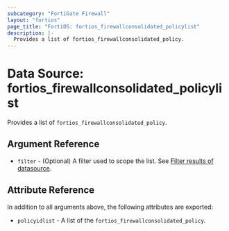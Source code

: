 ```yaml
---
subcategory: "FortiGate Firewall"
layout: "fortios"
page_title: "FortiOS: fortios_firewallconsolidated_policylist"
description: |-
  Provides a list of fortios_firewallconsolidated_policy.
---
```


# Data Source: fortios_firewallconsolidated_policylist
Provides a list of `fortios_firewallconsolidated_policy`.

## Argument Reference

* `filter` - (Optional) A filter used to scope the list. See [Filter results of datasource](https://registry.terraform.io/providers/fortinetdev/fortios/latest/docs/guides/fgt_filter).

## Attribute Reference

In addition to all arguments above, the following attributes are exported:

* `policyidlist` -  A list of the `fortios_firewallconsolidated_policy`.
